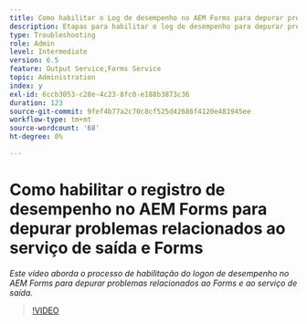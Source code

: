 ```yaml
---
title: Como habilitar o Log de desempenho no AEM Forms para depurar problemas relacionados ao Forms e ao serviço de saída
description: Etapas para habilitar o log de desempenho para depurar problemas relacionados ao Forms ou ao serviço de saída
type: Troubleshooting
role: Admin
level: Intermediate
version: 6.5
feature: Output Service,Forms Service
topic: Administration
index: y
exl-id: 6ccb3053-c28e-4c23-8fc0-e188b3873c36
duration: 123
source-git-commit: 9fef4b77a2c70c8cf525d42686f4120e481945ee
workflow-type: tm+mt
source-wordcount: '68'
ht-degree: 0%

---
```


# Como habilitar o registro de desempenho no AEM Forms para depurar problemas relacionados ao serviço de saída e Forms

*Este vídeo aborda o processo de habilitação do logon de desempenho no AEM Forms para depurar problemas relacionados ao Forms e ao serviço de saída.*

>[!VIDEO](https://video.tv.adobe.com/v/335499?quality=12&learn=on)
